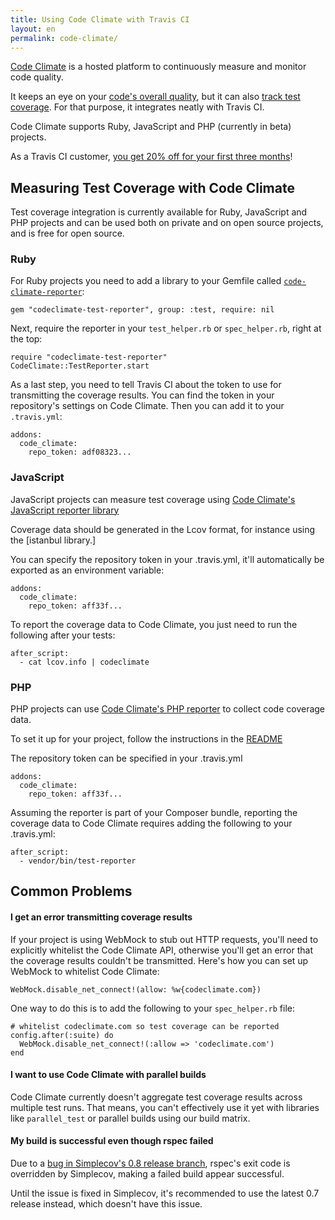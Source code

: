```yaml
---
title: Using Code Climate with Travis CI
layout: en
permalink: code-climate/
---
```

[Code Climate](https://www.codeclimate.com) is a hosted platform to continuously
measure and monitor code quality.

It keeps an eye on your [code's overall quality](https://codeclimate.com/tour),
but it can also [track test
coverage](https://codeclimate.com/tour/test-coverage). For that purpose, it
integrates neatly with Travis CI.

Code Climate supports Ruby, JavaScript and PHP (currently in beta) projects.

As a Travis CI customer, [you get 20% off for your first three
months](https://codeclimate.com/partners/travisci)!

## Measuring Test Coverage with Code Climate

Test coverage integration is currently available for Ruby, JavaScript and PHP
projects and can be used both on private and on open source projects, and is
free for open source.

### Ruby

For Ruby projects you need to add a library to your Gemfile called
[`code-climate-reporter`](https://github.com/codeclimate/ruby-test-reporter):

    gem "codeclimate-test-reporter", group: :test, require: nil

Next, require the reporter in your `test_helper.rb` or `spec_helper.rb`, right
at the top:

    require "codeclimate-test-reporter"
    CodeClimate::TestReporter.start

As a last step, you need to tell Travis CI about the token to use for
transmitting the coverage results. You can find the token in your repository's
settings on Code Climate. Then you can add it to your `.travis.yml`:

    addons:
      code_climate:
        repo_token: adf08323...

### JavaScript

JavaScript projects can measure test coverage using [Code Climate's JavaScript
reporter library](https://www.npmjs.org/package/codeclimate-test-reporter)

Coverage data should be generated in the Lcov format, for instance using the
[istanbul library.]

You can specify the repository token in your .travis.yml, it'll automatically be
exported as an environment variable:

    addons:
      code_climate:
        repo_token: aff33f...

To report the coverage data to Code Climate, you just need to run the following
after your tests:

    after_script:
      - cat lcov.info | codeclimate

### PHP

PHP projects can use [Code Climate's PHP
reporter](https://github.com/codeclimate/php-test-reporter) to collect code coverage
data.

To set it up for your project, follow the instructions in the
[README](https://github.com/codeclimate/php-test-reporter#usage)

The repository token can be specified in your .travis.yml

    addons:
      code_climate:
        repo_token: aff33f...

Assuming the reporter is part of your Composer bundle, reporting the coverage
data to Code Climate requires adding the following to your .travis.yml:

    after_script:
      - vendor/bin/test-reporter

## Common Problems

#### I get an error transmitting coverage results

If your project is using WebMock to stub out HTTP requests, you'll need to
explicitly whitelist the Code Climate API, otherwise you'll get an error that
the coverage results couldn't be transmitted. Here's how you can set up WebMock
to whitelist Code Climate:

    WebMock.disable_net_connect!(allow: %w{codeclimate.com})

One way to do this is to add the following to your `spec_helper.rb` file:

    # whitelist codeclimate.com so test coverage can be reported
    config.after(:suite) do
      WebMock.disable_net_connect!(:allow => 'codeclimate.com')
    end

#### I want to use Code Climate with parallel builds

Code Climate currently doesn't aggregate test coverage results across multiple
test runs. That means, you can't effectively use it yet with libraries like
`parallel_test` or parallel builds using our build matrix.

#### My build is successful even though rspec failed

Due to a [bug in Simplecov's 0.8 release
branch](https://github.com/colszowka/simplecov/issues/281), rspec's exit code is
overridden by Simplecov, making a failed build appear successful.

Until the issue is fixed in Simplecov, it's recommended to use the latest 0.7
release instead, which doesn't have this issue.
